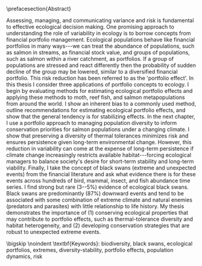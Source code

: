 \prefacesection{Abstract}

<!--350 words-->

<!--variance-->

<!--Ecological risk is a function of is the combination of -->
<!--Variance is a typical measure of uncertainty in ecology...-->
<!--A typical measure of uncertainty in ecology is variance...-->
<!--Risk is a function of something something...-->
<!--Uncertainty as measured by variance is a form of risk, one promising approach-->
<!--of of managing risk in ecology is borrowing concepts-->

Assessing, managing, and communicating variance and risk is fundamental to
effective ecological decision making. One promising approach to understanding
the role of variability in ecology is to borrow concepts from financial
portfolio management. Ecological populations behave like financial portfolios
in many ways---we can treat the abundance of populations, such as salmon in
streams, as financial stock value, and groups of populations, such as salmon
within a river catchment, as portfolios. If a group of populations are stressed
and react differently then the probability of sudden decline of the group may
be lowered, similar to a diversified financial portfolio. This risk reduction
has been referred to as the 'portfolio effect'. In this thesis I consider three
applications of portfolio concepts to ecology. I begin by evaluating methods
for estimating ecological portfolio effects and applying these methods to moth,
reef fish, and salmon metapopulations from around the world. I show an inherent
bias to a commonly used method, outline recommendations for estimating
ecological portfolio effects, and show that the general tendency is for
stabilizing effects. In the next chapter, I use a portfolio approach to
managing population diversity to inform conservation priorities for salmon
populations under a changing climate. I show that preserving a diversity of
thermal tolerances minimizes risk and ensures persistence given long-term
environmental change. However, this reduction in variability can come at the
expense of long-term persistence if climate change increasingly restricts
available habitat---forcing ecological managers to balance society's desire for
short-term stability and long-term viability. Finally, I take the concept of
black swans (extreme and unexpected events) from the financial literature and
ask what evidence there is for these events across hundreds of bird, mammal,
insect, and fish abundance time series. I find strong but rare (3--5%) evidence
of ecological black swans. Black swans are predominantly (87%) downward events
and tend to be associated with some combination of extreme climate and natural
enemies (predators and parasites) with little relationship to life history. My
thesis demonstrates the importance of (1) conserving ecological properties that
may contribute to portfolio effects, such as thermal-tolerance diversity and
habitat heterogeneity, and (2) developing conservation strategies that are
robust to unexpected extreme events.

\bigskip
\noindent
\textbf{Keywords}: 
biodiversity,
black swans,
ecological portfolios, 
extremes,
diversity-stability, 
portfolio effects, 
population dynamics,
risk

<!--TODO: switch to keywords that aren't in the abstract-->
<!--modern portfolio theory,-->

